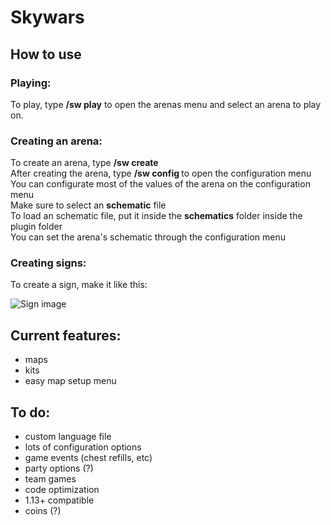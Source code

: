 # Skywars

## How to use

### Playing:

To play, type **/sw play** to open the arenas menu and select an arena to play on.

### Creating an arena:

To create an arena, type **/sw create <arena>**\
After creating the arena, type **/sw config <arena>** to open the configuration menu\
You can configurate most of the values of the arena on the configuration menu\
Make sure to select an **schematic** file\
To load an schematic file, put it inside the **schematics** folder inside the plugin folder\
You can set the arena's schematic through the configuration menu

### Creating signs:

To create a sign, make it like this:

![Sign image](https://cdn.discordapp.com/attachments/835594221456064544/876946375110189146/unknown.png)

## Current features:
  - maps
  - kits
  - easy map setup menu

## To do:
  - custom language file
  - lots of configuration options
  - game events (chest refills, etc)
  - party options (?)
  - team games
  - code optimization
  - 1.13+ compatible
  - coins (?)
